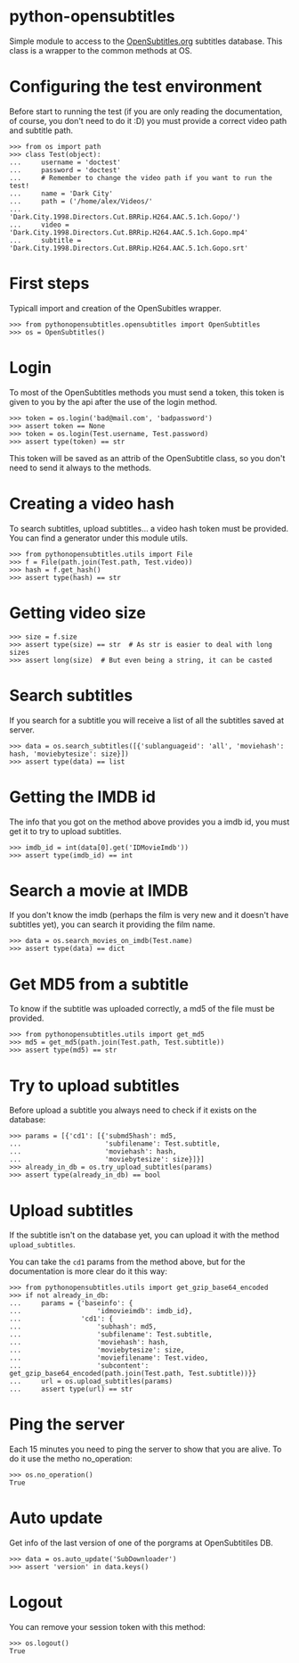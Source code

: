 python-opensubtitles
===

Simple module to access to the [OpenSubtitles.org](http://opensubtitles.org)
subtitles database. This class is a wrapper to the common methods at OS.

# Configuring the test environment

Before start to running the test (if you are only reading the documentation,
of course, you don't need to do it :D) you must provide a correct video path
and subtitle path.

    >>> from os import path
    >>> class Test(object):
    ...     username = 'doctest'
    ...     password = 'doctest'
    ...     # Remember to change the video path if you want to run the test!
    ...     name = 'Dark City'
    ...     path = ('/home/alex/Videos/'
    ...             'Dark.City.1998.Directors.Cut.BRRip.H264.AAC.5.1ch.Gopo/')
    ...     video = 'Dark.City.1998.Directors.Cut.BRRip.H264.AAC.5.1ch.Gopo.mp4'
    ...     subtitle = 'Dark.City.1998.Directors.Cut.BRRip.H264.AAC.5.1ch.Gopo.srt'

# First steps

Typicall import and creation of the OpenSubitles wrapper.

    >>> from pythonopensubtitles.opensubtitles import OpenSubtitles
    >>> os = OpenSubtitles()

# Login

To most of the OpenSubtitles methods you must send a token, this token is given
to you by the api after the use of the login method.

    >>> token = os.login('bad@mail.com', 'badpassword')
    >>> assert token == None
    >>> token = os.login(Test.username, Test.password)
    >>> assert type(token) == str

This token will be saved as an attrib of the OpenSubtitle class, so you don't
need to send it always to the methods.

# Creating a video hash

To search subtitles, upload subtitles... a video hash token must be provided.
You can find a generator under this module utils.

    >>> from pythonopensubtitles.utils import File
    >>> f = File(path.join(Test.path, Test.video))
    >>> hash = f.get_hash()
    >>> assert type(hash) == str

# Getting video size

    >>> size = f.size
    >>> assert type(size) == str  # As str is easier to deal with long sizes
    >>> assert long(size)  # But even being a string, it can be casted

# Search subtitles

If you search for a subtitle you will receive a list of all the subtitles saved
at server.

    >>> data = os.search_subtitles([{'sublanguageid': 'all', 'moviehash': hash, 'moviebytesize': size}])
    >>> assert type(data) == list

# Getting the IMDB id

The info that you got on the method above provides you a imdb id, you must get
it to try to upload subtitles.

    >>> imdb_id = int(data[0].get('IDMovieImdb'))
    >>> assert type(imdb_id) == int

# Search a movie at IMDB

If you don't know the imdb (perhaps the film is very new and it doesn't have
subtitles yet), you can search it providing the film name.

    >>> data = os.search_movies_on_imdb(Test.name)
    >>> assert type(data) == dict

# Get MD5 from a subtitle

To know if the subtitle was uploaded correctly, a md5 of the file must be
provided.

    >>> from pythonopensubtitles.utils import get_md5
    >>> md5 = get_md5(path.join(Test.path, Test.subtitle))
    >>> assert type(md5) == str

# Try to upload subtitles

Before upload a subtitle you always need to check if it exists on the database:

    >>> params = [{'cd1': [{'submd5hash': md5,
    ...                     'subfilename': Test.subtitle,
    ...                     'moviehash': hash,
    ...                     'moviebytesize': size}]}]
    >>> already_in_db = os.try_upload_subtitles(params)
    >>> assert type(already_in_db) == bool

# Upload subtitles

If the subtitle isn't on the database yet, you can upload it with the method
``upload_subtitles``.

You can take the ``cd1`` params from the method above, but for the documentation
is more clear do it this way:

    >>> from pythonopensubtitles.utils import get_gzip_base64_encoded
    >>> if not already_in_db:
    ...     params = {'baseinfo': {
    ...                   'idmovieimdb': imdb_id},
    ...               'cd1': {
    ...                   'subhash': md5,
    ...                   'subfilename': Test.subtitle,
    ...                   'moviehash': hash,
    ...                   'moviebytesize': size,
    ...                   'moviefilename': Test.video,
    ...                   'subcontent': get_gzip_base64_encoded(path.join(Test.path, Test.subtitle))}}
    ...     url = os.upload_subtitles(params)
    ...     assert type(url) == str

# Ping the server

Each 15 minutes you need to ping the server to show that you are alive. To do
it use the metho no\_operation:

    >>> os.no_operation()
    True

# Auto update

Get info of the last version of one of the porgrams at OpenSubtitiles DB.

    >>> data = os.auto_update('SubDownloader')
    >>> assert 'version' in data.keys()

# Logout

You can remove your session token with this method:

    >>> os.logout()
    True
